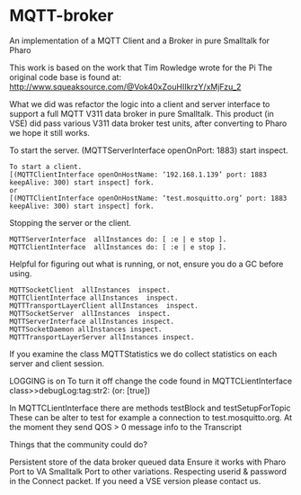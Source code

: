# MQTT-broker
An implementation of a MQTT Client and a Broker in pure Smalltalk for Pharo

This work is based on the work that Tim Rowledge wrote for the Pi
The original code base is found at:
http://www.squeaksource.com/@Vok40xZouHIIkrzY/xMjFzu_2

What we did was refactor the logic into a client and server interface to support a full MQTT V311 data broker in pure Smalltalk.
This product (in VSE) did pass various V311 data broker test units, after converting to Pharo we hope it still works.

To start the server.
(MQTTServerInterface openOnPort: 1883) start inspect.

```
To start a client.
[(MQTTClientInterface openOnHostName: ‘192.168.1.139’ port: 1883 keepAlive: 300) start inspect] fork.
or
[(MQTTClientInterface openOnHostName: ‘test.mosquitto.org’ port: 1883 keepAlive: 300) start inspect] fork.
```
Stopping the server or the client.
```
MQTTServerInterface  allInstances do: [ :e | e stop ].
MQTTClientInterface  allInstances do: [ :e | e stop ].
```

Helpful for figuring out what is running, or not, ensure you do a GC before using. 
```
MQTTSocketClient  allInstances  inspect.
MQTTClientInterface allInstances  inspect.
MQTTTransportLayerClient allInstances  inspect.
MQTTSocketServer  allInstances  inspect.
MQTTServerInterface allInstances inspect.
MQTTSocketDaemon allInstances inspect.
MQTTTransportLayerServer allInstances inspect.
```
If you examine the class MQTTStatistics we do collect statistics on each server and client session. 

LOGGING is on
To turn it off change the code found in MQTTCLientInterface class>>debugLog:tag:str2: 
(or: [true]) 

In MQTTCLientInterface
there are methods testBlock and testSetupForTopic 
These can be alter to test for example a connection to test.mosquitto.org. 
At the moment they send QOS > 0 message info to the Transcript


Things that the community could do? 

Persistent store of the data broker queued data
Ensure it works with Pharo
Port to VA Smalltalk
Port to other variations. 
Respecting userid & password in the Connect packet.
If you need a VSE version please contact us. 


